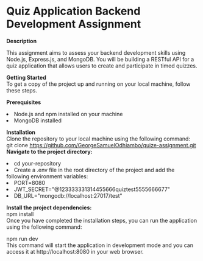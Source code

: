 # Quiz Application Backend Development Assignment
<b>Description</b>

This assignment aims to assess your backend development skills using Node.js, Express.js, and MongoDB. You will be building a RESTful API for a quiz application that allows users to create and participate in timed quizzes.

<b>Getting Started</b><br>
To get a copy of the project up and running on your local machine, follow these steps.

<b>Prerequisites</b>
<li>Node.js and npm installed on your machine
<li>MongoDB installed

<b>Installation</b><br>
Clone the repository to your local machine using the following command:<br>
git clone https://github.com/GeorgeSamuelOdhiambo/quize-assignment.git<br>
<b>Navigate to the project directory:</b>
<li>cd your-repository
<li>Create a .env file in the root directory of the project and add the following environment variables:
<li>PORT=8080
<li>JWT_SECRET="@123333331314455666quiztest5555666677"
<li>DB_URL="mongodb://localhost:27017/test"

<b>Install the project dependencies:</b><br>
npm install<br>
Once you have completed the installation steps, you can run the application using the following command:

npm run dev<br>
This command will start the application in development mode and you can access it at http://localhost:8080 in your web browser.





